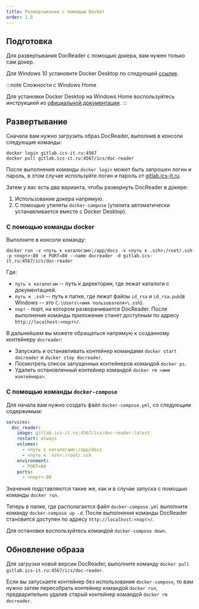 ```yaml
---
title: Развертывание с помощью Docker
order: 1.5
---
```


## Подготовка

Для развертывания DocReader с помощью докера, вам нужен только сам докер. 

Для Windows 10 установите Docker Desktop по следующей [ссылке](https://hub.docker.com/editions/community/docker-ce-desktop-windows/).

:::note Сложности с Windows Home

Для установки Docker Desktop на Windows Home воспользуйтесь инструкцией из [официальной документации](https://docs.docker.com/docker-for-windows/install-windows-home/).
:::

## Развертывание

Сначала вам нужно загрузить образ DocReader, выполнив в консоли следующие команды:
```shell
docker login gitlab.ics-it.ru:4567
docker pull gitlab.ics-it.ru:4567/ics/doc-reader
```
После выполнения команды `docker login` может быть запрошен логин и пароль, в этом случае используйте логин и пароль от [gitlab.ics-it.ru](https://gitlab.ics-it.ru).

Затем у вас есть два варианта, чтобы развернуть DocReader в докере:
1. Использование докера напрямую.
2. С помощью утилиты `docker-compose` (утилита автоматически устанавливается вместе с Docker Desktop).

### С помощью команды docker

Выполните в консоли команду:
```shell
docker run -v <путь к каталогам>:/app/docs -v <путь к .ssh>:/root/.ssh -p <порт>:80 -e PORT=80 --name docreader -d gitlab.ics-it.ru:4567/ics/doc-reader
```
Где:
* `путь к каталогам` -- путь к директории, где лежат каталоги с документацией.
* `путь к .ssh` -- путь к папке, где лежат файлы `id_rsa` и `id_rsa.pub`(в Windows -- это `C:\Users\<имя пользователя>\.ssh`).
* `порт` - порт, на котором разворачивается DocReader. После выполнения команды приложение станет доступным по адресу `http://localhost:<порт>/`.

В дальнейшем вы можете обращаться напрямую к созданному контейнеру `docreader`:
- Запускать и останавливать контейнер командами `docker start docreader` и `docker stop docreader`. 
- Посмотреть список запущенных контейнеров командой `docker ps`.
- Удалить остановленный контейнер командой `docker rm <имя контейнера>`.

### С помощью команды `docker-compose`

Для начала вам нужно создать файл `docker-compose.yml`, со следующим содержимым:
```yaml
services:
  doc_reader:
    image: gitlab.ics-it.ru:4567/ics/doc-reader:latest
    restart: always
    volumes:
      - <путь к каталогам>:/app/docs
      - <путь к .ssh>:/root/.ssh
    environment:
      - PORT=80
    ports:
      - <порт>:80
```

Значения подставляются такие же, как и в случае запуска с помощью команды `docker run`.

Теперь в папке, где располагается файл `docker-compose.yml` выполните команду `docker-compose up -d`. После выполнения команды DocReader становится доступен по адресу `http://localhost:<порт>/`. 

Для остановки воспользуйтесь командой `docker-compose down`.

## Обновление образа

Для загрузки новой версии DocReader, выполните команду `docker pull gitlab.ics-it.ru:4567/ics/doc-reader`. 

Если вы запускаете контейнер без использования `docker-compose`, то вам нужно затем пересобрать контейнер командой `docker run`, предварительно удалив старый контейнер командой `docker rm docreader`.
